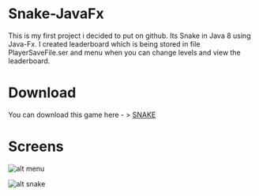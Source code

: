 # Snake-JavaFx

This is my first project i decided to put on github. Its Snake in Java 8 using Java-Fx.
I created leaderboard which is being stored in file PlayerSaveFile.ser and menu when you  can change levels and view the leaderboard.
# Download
You can download this game here - > [SNAKE](https://github.com/BxBatman/Snake-JavaFx/raw/master/Snake/Snake.jar)


# Screens
![alt menu](http://i.imgur.com/l9qUIfMm.png)

![alt snake](http://i.imgur.com/IwauLuW.png)
